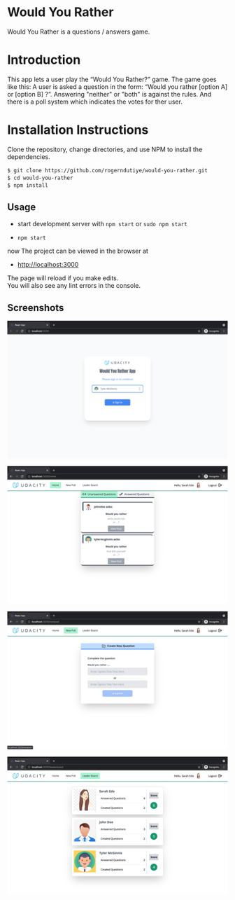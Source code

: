 # Would You Rather

Would You Rather is a questions / answers game. 

# Introduction
This app lets a user play the “Would You Rather?” game. The game goes like this: A user is asked a question in the form: “Would you rather [option A] or [option B] ?”. Answering "neither" or "both" is against the rules. And there is a poll system which indicates the votes for ther user.

# Installation Instructions

Clone the repository, change directories, and use NPM to install the dependencies.

```bash
$ git clone https://github.com/rogerndutiye/would-you-rather.git
$ cd would-you-rather
$ npm install
```

## Usage

* start development server with `npm start` or `sudo npm start`

- `npm start`

now The project can be viewed in the browser at

- [http://localhost:3000](http://localhost:3000)

The page will reload if you make edits.\
You will also see any lint errors in the console.

## Screenshots

![screenshot #1](src/assets/images/loginPage.png)

![screenshot #1](src/assets/images/homePage.png)

![screenshot #1](src/assets/images/newQuestion.png)

![screenshot #1](src/assets/images/leaderPage.png)

